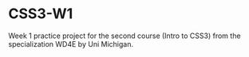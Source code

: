 # CSS3-W1

Week 1 practice project for the second course (Intro to CSS3) from the specialization WD4E by Uni Michigan.
